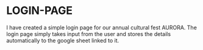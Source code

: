 # LOGIN-PAGE
I have created a simple login page for our annual cultural fest AURORA. The login page simply takes input from the user and stores the details automatically to the google sheet linked to it.
